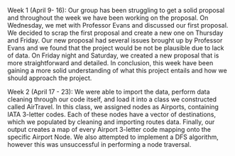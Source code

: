 Week 1 (April 9- 16):
Our group has been struggling to get a solid proposal and throughout the week we have been working on the proposal. On Wednesday, we met with Professor Evans and discussed our first proposal. We decided to scrap the first proposal and create a new one on Thursday and Friday. Our new proposal had several issues brought up by Professor Evans and we found that the project would be not be plausible due to lack of data. On Friday night and Saturday, we created a new proposal that is more straightforward and detailed. In conclusion, this week have been gaining a more solid understanding of what this project entails and how we should approach the project. 

Week 2 (April 17 - 23):
We were able to import the data, perform data cleaning through our code itself, and load it into a class we constructed called AirTravel. In this class, we assigned nodes as Airports, containing IATA 3-letter codes. Each of these nodes have a vector of destinations, which we populated by cleaning and importing routes data. Finally, our output creates a map of every Airport 3-letter code mapping onto the specific Airport Node. We also attempted to implement a DFS algorithm, however this was unsuccessful in performing a node traversal. 
